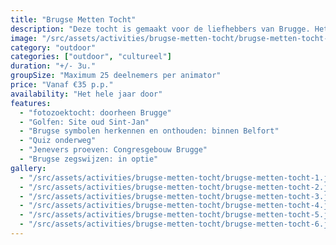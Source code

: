 ```yaml
---
title: "Brugse Metten Tocht"
description: "Deze tocht is gemaakt voor de liefhebbers van Brugge. Het is een tocht door de binnenstad van Brugge met opdrachten en activiteiten."
image: "/src/assets/activities/brugse-metten-tocht/brugse-metten-tocht-1.jpg"
category: "outdoor"
categories: ["outdoor", "cultureel"]
duration: "+/- 3u."
groupSize: "Maximum 25 deelnemers per animator"
price: "Vanaf €35 p.p."
availability: "Het hele jaar door"
features:
  - "fotozoektocht: doorheen Brugge"
  - "Golfen: Site oud Sint-Jan"
  - "Brugse symbolen herkennen en onthouden: binnen Belfort"
  - "Quiz onderweg"
  - "Jenevers proeven: Congresgebouw Brugge"
  - "Brugse zegswijzen: in optie"
gallery:
  - "/src/assets/activities/brugse-metten-tocht/brugse-metten-tocht-1.jpg"
  - "/src/assets/activities/brugse-metten-tocht/brugse-metten-tocht-2.jpg"
  - "/src/assets/activities/brugse-metten-tocht/brugse-metten-tocht-3.jpg"
  - "/src/assets/activities/brugse-metten-tocht/brugse-metten-tocht-4.jpg"
  - "/src/assets/activities/brugse-metten-tocht/brugse-metten-tocht-5.jpg"
  - "/src/assets/activities/brugse-metten-tocht/brugse-metten-tocht-6.jpg"
---
```

